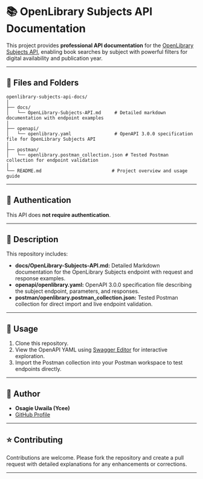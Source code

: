 # 📚 OpenLibrary Subjects API Documentation

This project provides **professional API documentation** for the [OpenLibrary Subjects API](https://openlibrary.org/developers/api), enabling book searches by subject with powerful filters for digital availability and publication year.

---

## 📁 Files and Folders

```
openlibrary-subjects-api-docs/
│
├── docs/
│   └── OpenLibrary-Subjects-API.md     # Detailed markdown documentation with endpoint examples
│
├── openapi/
│   └── openlibrary.yaml                # OpenAPI 3.0.0 specification file for OpenLibrary Subjects API
│
├── postman/
│   └── openlibrary.postman_collection.json # Tested Postman collection for endpoint validation
│
└── README.md                          # Project overview and usage guide
```

---

## 🔑 Authentication

This API does **not require authentication**.

---

## 📝 Description

This repository includes:

* **docs/OpenLibrary-Subjects-API.md:** Detailed Markdown documentation for the OpenLibrary Subjects endpoint with request and response examples.
* **openapi/openlibrary.yaml:** OpenAPI 3.0.0 specification file describing the subject endpoint, parameters, and responses.
* **postman/openlibrary.postman\_collection.json:** Tested Postman collection for direct import and live endpoint validation.

---

## 🚀 Usage

1. Clone this repository.
2. View the OpenAPI YAML using [Swagger Editor](https://editor.swagger.io/) for interactive exploration.
3. Import the Postman collection into your Postman workspace to test endpoints directly.

---

## 👤 Author

* **Osagie Uwaila (Ycee)**
* [GitHub Profile](https://github.com/ycee002)

---

## ⭐ Contributing

Contributions are welcome. Please fork the repository and create a pull request with detailed explanations for any enhancements or corrections.

---
